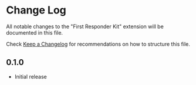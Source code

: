 # Change Log
All notable changes to the "First Responder Kit" extension will be documented in this file.

Check [Keep a Changelog](http://keepachangelog.com/) for recommendations on how to structure this file.

## 0.1.0
- Initial release